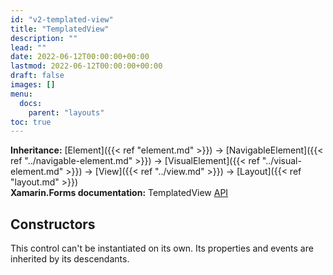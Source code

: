 ```yaml
---
id: "v2-templated-view"
title: "TemplatedView"
description: ""
lead: ""
date: 2022-06-12T00:00:00+00:00
lastmod: 2022-06-12T00:00:00+00:00
draft: false
images: []
menu:
  docs:
    parent: "layouts"
toc: true
---
```


**Inheritance:** [Element]({{< ref "element.md" >}}) -> [NavigableElement]({{< ref "../navigable-element.md" >}}) -> [VisualElement]({{< ref "../visual-element.md" >}}) -> [View]({{< ref "../view.md" >}}) -> [Layout]({{< ref "layout.md" >}})  
**Xamarin.Forms documentation:** TemplatedView [API](https://docs.microsoft.com/en-us/dotnet/api/xamarin.forms.templatedview)

## Constructors

This control can't be instantiated on its own. Its properties and events are inherited by its descendants.
